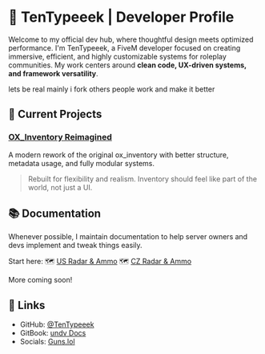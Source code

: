 # 🧠 TenTypeeek | Developer Profile

Welcome to my official dev hub, where thoughtful design meets optimized performance. I'm TenTypeeek, a FiveM developer focused on creating immersive, efficient, and highly customizable systems for roleplay communities. My work centers around **clean code, UX-driven systems, and framework versatility**.

lets be real mainly i fork others people work and make it better

## 🔧 Current Projects

### [OX\_Inventory Reimagined](https://github.com/TenTypeeek/ox_inventory_reimagined)

A modern rework of the original ox_inventory with better structure, metadata usage, and fully modular systems.

> Rebuilt for flexibility and realism. Inventory should feel like part of the world, not just a UI.

## 📚 Documentation

Whenever possible, I maintain documentation to help server owners and devs implement and tweak things easily.

Start here:
🗺️ [US Radar & Ammo](https://tentypeeek.gitbook.io/undv/script/radar-and-ammo)
🗺️ [CZ Radar & Ammo](https://tentypeeek.gitbook.io/undv/cz/script/radar-and-ammo)

More coming soon!

## 🤝 Links

* GitHub: [@TenTypeeek](https://github.com/TenTypeeek)
* GitBook: [undv Docs](https://tentypeeek.gitbook.io/undv/)
* Socials: [Guns.lol](https://guns.lol/tentypeeek)